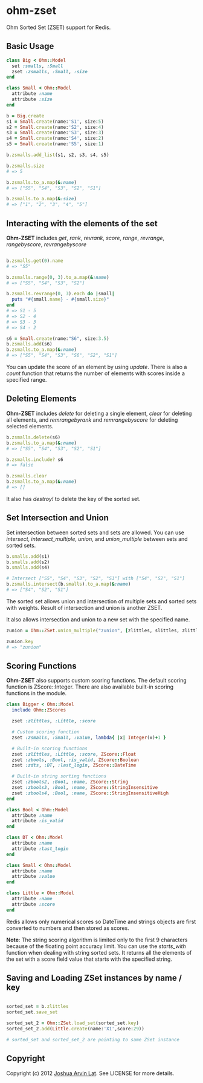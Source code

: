 # ohm-zset

Ohm Sorted Set (ZSET) support for Redis.

## Basic Usage

```ruby
class Big < Ohm::Model
  set :smalls, :Small
  zset :zsmalls, :Small, :size
end

class Small < Ohm::Model
  attribute :name 
  attribute :size
end

b = Big.create
s1 = Small.create(name:'S1', size:5)
s2 = Small.create(name:'S2', size:4)
s3 = Small.create(name:'S3', size:3)
s4 = Small.create(name:'S4', size:2)
s5 = Small.create(name:'S5', size:1)

b.zsmalls.add_list(s1, s2, s3, s4, s5)

b.zsmalls.size
# => 5

b.zsmalls.to_a.map(&:name)
# => ["S5", "S4", "S3", "S2", "S1"]

b.zsmalls.to_a.map(&:size)
# => ["1", "2", "3", "4", "5"]
```

## Interacting with the elements of the set
**Ohm-ZSET** includes *get*, *rank*, *revrank*, *score*, *range*, *revrange*, *rangebyscore*, *revrangebyscore*

```ruby

b.zsmalls.get(0).name
# => "S5"

b.zsmalls.range(0, 3).to_a.map(&:name)
# => ["S5", "S4", "S3", "S2"]

b.zsmalls.revrange(0, 3).each do |small|
  puts "#{small.name} - #{small.size}"
end
# => S1 - 5
# => S2 - 4
# => S3 - 3
# => S4 - 2

s6 = Small.create(name:"S6", size:3.5)
b.zsmalls.add(s6)
b.zsmalls.to_a.map(&:name)
# => ["S5", "S4", "S3", "S6", "S2", "S1"]
```

You can update the score of an element by using *update*. There is also a *count* function that returns the number of elements with scores inside a specified range.

## Deleting Elements
**Ohm-ZSET** includes *delete* for deleting a single element, *clear* for deleting all elements, and *remrangebyrank* and *remrangebyscore* for deleting selected elements.

```ruby
b.zsmalls.delete(s6)
b.zsmalls.to_a.map(&:name)
# => ["S5", "S4", "S3", "S2", "S1"]

b.zsmalls.include? s6
# => false

b.zsmalls.clear
b.zsmalls.to_a.map(&:name)
# => []
```

It also has *destroy!* to delete the key of the sorted set.

## Set Intersection and Union
Set intersection between sorted sets and sets are allowed. You can use *intersect*, *intersect_multiple*, *union*, and *union_multiple* between sets and sorted sets.

```ruby
b.smalls.add(s1)
b.smalls.add(s2)
b.smalls.add(s4)

# Intersect ["S5", "S4", "S3", "S2", "S1"] with ["S4", "S2", "S1"]
b.zsmalls.intersect(b.smalls).to_a.map(&:name)
# => ["S4", "S2", "S1"]
```

The sorted set allows union and intersection of multiple sets and sorted sets with weights.
Result of intersection and union is another ZSET.

It also allows intersection and union to a new set with the specified name.

```ruby
zunion = Ohm::ZSet.union_multiple("zunion", [zlittles, slittles, zlittles2, zlittles3])

zunion.key
# => "zunion"
```

## Scoring Functions
**Ohm-ZSET** also supports custom scoring functions. The default scoring function is ZScore::Integer.
There are also available built-in scoring functions in the module.

```ruby
class Bigger < Ohm::Model
  include Ohm::ZScores

  zset :zlittles, :Little, :score

  # Custom scoring function
  zset :zsmalls, :Small, :value, lambda{ |x| Integer(x)+1 }

  # Built-in scoring functions
  zset :zlittles, :Little, :score, ZScore::Float
  zset :zbools, :Bool, :is_valid, ZScore::Boolean
  zset :zdts, :DT, :last_login, ZScore::DateTime

  # Built-in string sorting functions
  zset :zbools2, :Bool, :name, ZScore::String
  zset :zbools3, :Bool, :name, ZScore::StringInsensitive
  zset :zbools4, :Bool, :name, ZScore::StringInsensitiveHigh
end

class Bool < Ohm::Model
  attribute :name
  attribute :is_valid
end

class DT < Ohm::Model
  attribute :name
  attribute :last_login
end

class Small < Ohm::Model
  attribute :name 
  attribute :value
end

class Little < Ohm::Model
  attribute :name
  attribute :score
end

```

Redis allows only numerical scores so DateTime and strings objects are first converted to numbers and then stored as scores.

**Note**: The string scoring algorithm is limited only to the first 9 characters because of the floating point accuracy limit.
You can use the *starts_with* function when dealing with string sorted sets. It returns all the elements of the set with a score field value that starts with the specified string.

## Saving and Loading ZSet instances by name / key

```ruby

sorted_set = b.zlittles
sorted_set.save_set

sorted_set_2 = Ohm::ZSet.load_set(sorted_set.key)
sorted_set_2.add(Little.create(name:'X1',score:29))

# sorted_set and sorted_set_2 are pointing to same ZSet instance
```

## Copyright
Copyright (c) 2012 [Joshua Arvin Lat](http://www.joshualat.com). See LICENSE for more details.
